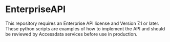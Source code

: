 # EnterpriseAPI
This repository requires an Enterprise API license and Version 7.1 or later. These python scripts are examples of how to implement the API and should be reviewed by Accessdata services before use in production.

